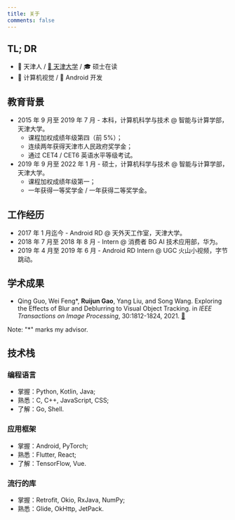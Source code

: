 ```yaml
---
title: 关于
comments: false
---
```


## TL; DR

- :house_with_garden: 天津人 / [:school: 天津大学](http://www.tju.edu.cn) / :mortar_board: 硕士在读
- :eyes: 计算机视觉 / :iphone: Android 开发

<!-- more -->

## 教育背景

- 2015 年 9 月至 2019 年 7 月 - 本科，计算机科学与技术 @ 智能与计算学部，天津大学。
  - 课程加权成绩年级第四（前 5%）；
  - 连续两年获得天津市人民政府奖学金；
  - 通过 CET4 / CET6 英语水平等级考试。
- 2019 年 9 月至 2022 年 1 月 - 硕士，计算机科学与技术 @ 智能与计算学部，天津大学。
  - 课程加权成绩年级第一；
  - 一年获得一等奖学金 / 一年获得二等奖学金。

## 工作经历

- 2017 年 1 月迄今 - Android RD @ 天外天工作室，天津大学。
- 2018 年 7 月至 2018 年 8 月 - Intern @ 消费者 BG AI 技术应用部，华为。
- 2019 年 4 月至 2019 年 6 月 - Android RD Intern @ UGC 火山小视频，字节跳动。

## 学术成果

- Qing Guo, Wei Feng\*, **Ruijun Gao**, Yang Liu, and Song Wang. Exploring the Effects of Blur and Deblurring to Visual Object Tracking. in *IEEE Transactions on Image Processing*, 30:1812-1824, 2021. [:paperclip:](https://ieeexplore.ieee.org/document/9318560)

Note: "\*" marks my advisor.

## 技术栈

### 编程语言

- 掌握：Python, Kotlin, Java;
- 熟悉：C, C++, JavaScript, CSS;
- 了解：Go, Shell.

### 应用框架

- 掌握：Android, PyTorch;
- 熟悉：Flutter, React;
- 了解：TensorFlow, Vue.

### 流行的库

- 掌握：Retrofit, Okio, RxJava, NumPy;
- 熟悉：Glide, OkHttp, JetPack.
